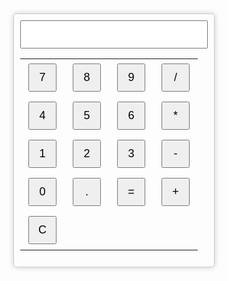 <!DOCTYPE html>
<html>
<head>
    <title>Simple Calculator</title>
    <style>
        /* Add some basic CSS for styling */
        #calculator {
            width: 300px;
            margin: 50px auto;
            border: 1px solid #ccc;
            padding: 10px;
            border-radius: 5px;
            box-shadow: 0px 0px 10px rgba(0, 0, 0, 0.2);
        }
        input[type="text"] {
            width: 100%;
            padding: 10px;
            font-size: 18px;
        }
        input[type="button"] {
            width: 45px;
            height: 45px;
            font-size: 18px;
            margin: 5px;
        }
    </style>
</head>
<body>
    <div id="calculator">
        <input type="text" id="display" readonly>
        <table>
            <tr>
                <td><input type="button" value="7" onclick="addToDisplay('7')"></td>
                <td><input type="button" value="8" onclick="addToDisplay('8')"></td>
                <td><input type="button" value="9" onclick="addToDisplay('9')"></td>
                <td><input type="button" value="/" onclick="addToDisplay('/')"></td>
            </tr>
            <tr>
                <td><input type="button" value="4" onclick="addToDisplay('4')"></td>
                <td><input type="button" value="5" onclick="addToDisplay('5')"></td>
                <td><input type="button" value="6" onclick="addToDisplay('6')"></td>
                <td><input type="button" value="*" onclick="addToDisplay('*')"></td>
            </tr>
            <tr>
                <td><input type="button" value="1" onclick="addToDisplay('1')"></td>
                <td><input type="button" value="2" onclick="addToDisplay('2')"></td>
                <td><input type="button" value="3" onclick="addToDisplay('3')"></td>
                <td><input type="button" value="-" onclick="addToDisplay('-')"></td>
            </tr>
            <tr>
                <td><input type="button" value="0" onclick="addToDisplay('0')"></td>
                <td><input type="button" value="." onclick="addToDisplay('.')"></td>
                <td><input type="button" value="=" onclick="calculate()"></td>
                <td><input type="button" value="+" onclick="addToDisplay('+')"></td>
            </tr>
            <tr>
                <td colspan="4"><input type="button" value="C" onclick="clearDisplay()"></td>
            </tr>
        </table>
    </div>
    <script>
        // JavaScript functions to handle calculator operations

        // Function to add a character to the display
        function addToDisplay(value) {
            document.getElementById('display').value += value;
        }

        // Function to calculate the result and update the display
        function calculate() {
            try {
                document.getElementById('display').value = eval(document.getElementById('display').value);
            } catch (error) {
                document.getElementById('display').value = 'Error';
            }
        }

        // Function to clear the display
        function clearDisplay() {
            document.getElementById('display').value = '';
        }
    </script>
</body>
</html>

